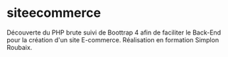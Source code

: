 # siteecommerce

Découverte du PHP brute suivi de Boottrap 4 afin de faciliter le Back-End pour la création d'un site E-commerce.
Réalisation en formation Simplon Roubaix.
